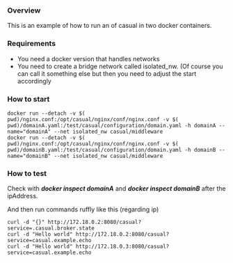 ### Overview
This is an example of how to run an of casual in two docker containers.

### Requirements
* You need a docker version that handles networks
* You need to create a bridge network called isolated_nw. (Of course you can call it something else but then you need to adjust the start accordingly

### How to start

    docker run --detach -v $( pwd)/nginx.conf:/opt/casual/nginx/conf/nginx.conf -v $( pwd)/domainA.yaml:/test/casual/configuration/domain.yaml -h domainA --name="domainA" --net isolated_nw casual/middleware
    docker run --detach -v $( pwd)/nginx.conf:/opt/casual/nginx/conf/nginx.conf -v $( pwd)/domainB.yaml:/test/casual/configuration/domain.yaml -h domainB --name="domainB" --net isolated_nw casual/middleware

### How to test
Check with ***docker inspect domainA*** and ***docker inspect domainB*** after the ipAddress.

And then run commands ruffly like this (regarding ip)

    curl -d "{}" http://172.18.0.2:8080/casual?service=.casual.broker.state    
    curl -d "Hello world" http://172.18.0.2:8080/casual?service=casual.example.echo
    curl -d "Hello world" http://172.18.0.3:8080/casual?service=casual.example.echo

